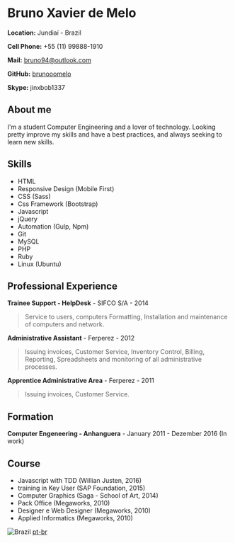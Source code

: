 # Bruno Xavier de Melo

**Location:** Jundiaí - Brazil

**Cell Phone:** +55 (11) 99888-1910

**Mail:** bruno94@outlook.com

**GitHub:** [brunooomelo](www.github.com/brunooomelo)

**Skype:** jinxbob1337

## About me
I'm a student Computer Engineering and a lover of technology. Looking pretty improve my skills and have a best practices, and always seeking to learn new skills.

## Skills
* HTML
* Responsive Design (Mobile First)
* CSS (Sass)
* Css Framework (Bootstrap)
* Javascript
* jQuery
* Automation (Gulp, Npm)
* Git
* MySQL
* PHP
* Ruby
* Linux (Ubuntu)

## Professional Experience

**Trainee Support - HelpDesk** - SIFCO S/A - 2014
> Service to users, computers Formatting, Installation and maintenance of computers and network.

**Administrative Assistant** - Ferperez - 2012
> Issuing invoices, Customer Service, Inventory Control, Billing, Reporting, Spreadsheets and monitoring of all administrative processes.

**Apprentice Administrative Area** - Ferperez - 2011
> Issuing invoices, Customer Service.

## Formation

**Computer Engeneering - Anhanguera** - January 2011 - Dezember 2016 (In work)

## Course
* Javascript with TDD (Willian Justen, 2016)
* training in Key User (SAP Foundation, 2015)
* Computer Graphics (Saga - School of Art, 2014)
* Pack Office (Megaworks, 2010)
* Designer e Web Designer (Megaworks, 2010)
* Applied Informatics (Megaworks, 2010)

![Brazil](https://raw.githubusercontent.com/stevenrskelton/flag-icon/master/png/16/country-4x3/br.png "Brazil") [pt-br](readme-ptbr.md)
